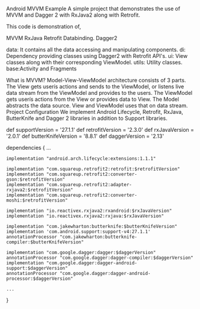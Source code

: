 Android MVVM Example
A simple project that demonstrates the use of MVVM and Dagger 2 with RxJava2 along with Retrofit.

This code is demonstration of,

MVVM
RxJava
Retrofit
Databinding.
Dagger2


data: It contains all the data accessing and manipulating components.
di: Dependency providing classes using Dagger2 with Retrofit API's.
ui: View classes along with their corresponding ViewModel.
utils: Utility classes.
base:Activity and Fragments



What is MVVM?
Model-View-ViewModel architecture consists of 3 parts.
The View gets userís actions and sends to the ViewModel, or listens live data stream from the ViewModel and provides to the users.
The ViewModel gets userís actions from the View or provides data to View.
The Model abstracts the data source. View and ViewModel uses that on data stream.
Project Configuration
We implement Android Lifecycle, Retrofit, RxJava, ButterKnife and Dagger 2 libraries in addition to Support libraries.

def supportVersion = '27.1.1'
def retrofitVersion = '2.3.0'
def rxJavaVersion = '2.0.1'
def butterKnifeVersion = '8.8.1'
def daggerVersion = '2.13'

dependencies {
    ...

    implementation "android.arch.lifecycle:extensions:1.1.1"

    implementation "com.squareup.retrofit2:retrofit:$retrofitVersion"
    implementation "com.squareup.retrofit2:converter-gson:$retrofitVersion"
    implementation "com.squareup.retrofit2:adapter-rxjava2:$retrofitVersion"
    implementation "com.squareup.retrofit2:converter-moshi:$retrofitVersion"

    implementation "io.reactivex.rxjava2:rxandroid:$rxJavaVersion"
    implementation "io.reactivex.rxjava2:rxjava:$rxJavaVersion"

    implementation "com.jakewharton:butterknife:$butterKnifeVersion"
    implementation 'com.android.support:support-v4:27.1.1'
    annotationProcessor "com.jakewharton:butterknife-compiler:$butterKnifeVersion"

    implementation "com.google.dagger:dagger:$daggerVersion"
    annotationProcessor "com.google.dagger:dagger-compiler:$daggerVersion"
    implementation "com.google.dagger:dagger-android-support:$daggerVersion"
    annotationProcessor "com.google.dagger:dagger-android-processor:$daggerVersion"

    ...
}